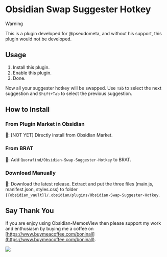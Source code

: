 # Obsidian Swap Suggester Hotkey

> [!warning]
> This is a plugin developed for @pseudometa, and without his support, this plugin would not be developed.

## Usage

1. Install this plugin.
2. Enable this plugin.
3. Done.

Now all your suggester hotkey will be swapped. Use `Tab` to select the next suggestion and `Shift+Tab` to select the
previous suggestion.

## How to Install

### From Plugin Market in Obsidian

💜: [NOT YET] Directly install from Obsidian Market.

### From BRAT

🚗: Add `Quorafind/Obsidian-Swap-Suggester-Hotkey` to BRAT.

### Download Manually

🚚: Download the latest release. Extract and put the three files (main.js, manifest.json, styles.css) to
folder `{{obsidian_vault}}/.obsidian/plugins/Obsidian-Swap-Suggester-Hotkey`.

## Say Thank You

If you are enjoy using Obsidian-MemosView then please support my work and enthusiasm by buying me a coffee
on [https://www.buymeacoffee.com/boninall](https://www.buymeacoffee.com/boninall).

<a href="https://www.buymeacoffee.com/boninall"><img src="https://img.buymeacoffee.com/button-api/?text=Buy me a coffee&emoji=&slug=boninall&button_colour=6495ED&font_colour=ffffff&font_family=Lato&outline_colour=000000&coffee_colour=FFDD00"></a>


